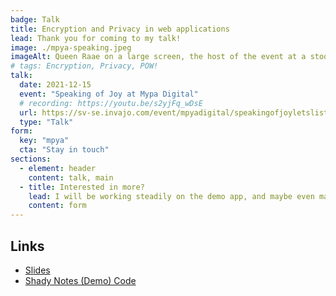 ```yaml
---
badge: Talk
title: Encryption and Privacy in web applications
lead: Thank you for coming to my talk!
image: ./mpya-speaking.jpeg
imageAlt: Queen Raae on a large screen, the host of the event at a stool by a table
# tags: Encryption, Privacy, POW!
talk:
  date: 2021-12-15
  event: "Speaking of Joy at Mypa Digital"
  # recording: https://youtu.be/s2yjFq_wDsE
  url: https://sv-se.invajo.com/event/mpyadigital/speakingofjoyletslistentobenedicteraae.2
  type: "Talk"
form:
  key: "mpya"
  cta: "Stay in touch"
sections:
  - element: header
    content: talk, main
  - title: Interested in more?
    lead: I will be working steadily on the demo app, and maybe even make a course on how to make it youself. Sign up to stay in touch if encryption and privacy is of interest to you.
    content: form
---
```


## Links

- [Slides](https://slides.com/raae/mpya)
- [Shady Notes (Demo) Code](https://github.com/queen-raae/demo-encrypted-notes)

